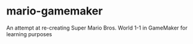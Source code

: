 # mario-gamemaker
An attempt at re-creating Super Mario Bros. World 1-1 in GameMaker for learning purposes
